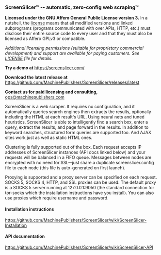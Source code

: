 ### ScreenSlicer&#8482; -- automatic, zero-config web scraping&#8482;

**Licensed under the GNU Affero General Public License version 3.** In a nutshell, the [license](https://raw.githubusercontent.com/MachinePublishers/ScreenSlicer/master/LICENSE) means that all modified versions and linked subprograms (programs communicated with over APIs, HTTP, etc.) must disclose their entire source code to every user and that they must also be licensed as Affero GPLv3 or compatible.

*Additional licensing permissions (suitable for proprietary commercial development) and support are available for paying customers. See [LICENSE](https://raw.githubusercontent.com/MachinePublishers/ScreenSlicer/master/LICENSE) file for details.*

**Try a demo at** https://screenslicer.com/

**Download the latest release at** https://github.com/MachinePublishers/ScreenSlicer/releases/latest

**Contact us for paid licensing and consulting,** ops@machinepublishers.com

ScreenSlicer is a web scraper. It requires no configuration, and it automatically queries search engines then extracts the results, optionally including the HTML at each result's URL. Using neural nets and tuned heuristics, ScreenSlicer is able to intelligently find a search box, enter a query, extract the results, and page forward in the results. In addition to keyword searches, structured form queries are supported too. And AJAX sites work just as well as static HTML ones.

Clustering is fully supported out of the box. Each request accepts IP addresses of ScreenSlicer instances (API docs linked below) and your requests will be balanced in a FIFO queue. Messages between nodes are encrypted with no need for SSL--just share a duplicate screenslicer.config file to each node (this file is auto-generated on first launch).

Proxying is supported and a proxy server can be specified on each request. SOCKS 5, SOCKS 4, HTTP, and SSL proxies can be used. The default proxy is a SOCKS 5 server running at 127.0.0.1:9050 (the standard connection for tor-socks which the installation instructions have you install). You can also use proxies which require username and password.

#### Installation instructions
https://github.com/MachinePublishers/ScreenSlicer/wiki/ScreenSlicer-Installation

#### API documentation
https://github.com/MachinePublishers/ScreenSlicer/wiki/ScreenSlicer-API
